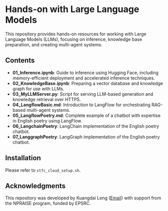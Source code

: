 # Hands-on with Large Language Models

This repository provides hands-on resources for working with Large Language Models (LLMs), focusing on inference, knowledge base preparation, 
and creating multi-agent systems.

## Contents
- **01_Inference.ipynb**: Guide to inference using Hugging Face, including memory-efficient deployment and accelerated inference techniques.
- **02_KnowledgeBase.ipynb**: Preparing a vector database and knowledge graph for use with LLMs.
- **03_MyLLMServer.py**: Script for serving LLM-based generation and knowledge retrieval over HTTPS.
- **04_LangflowBasic.md**: Introduction to LangFlow for orchestrating RAG-based multi-agent systems.
- **05_LangflowPoetry.md**: Complete example of a chatbot with expertise in English poetry using LangFlow.
- **06_LangchainPoetry**: LangChain implementation of the English poetry chatbot.
- **07_LanggraphPoetry**: LangGraph implementation of the English poetry chatbot.

## Installation
Please refer to `stfc_cloud_setup.sh`.

## Acknowledgments
This repository was developed by Kuangdai Leng ([Email](kuangdai.leng@stfc.ac.uk)) with support from the NPRAISE program, funded by EPSRC.
